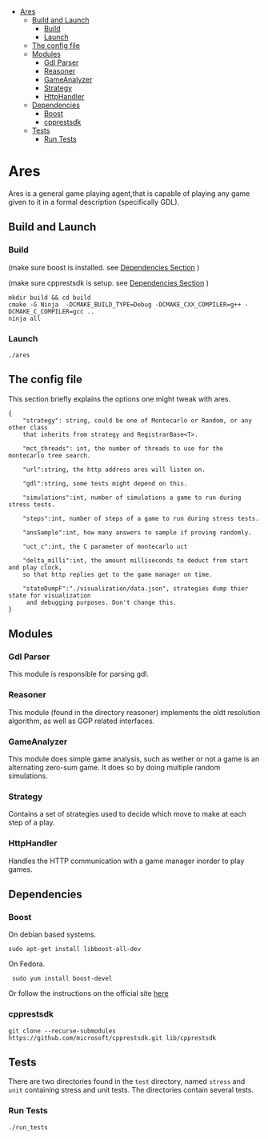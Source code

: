 - [Ares](#ares)
  - [Build and Launch](#build-and-launch)
    - [Build](#build)
    - [Launch](#launch)
  - [The config file](#the-config-file)
  - [Modules](#modules)
    - [Gdl Parser](#gdl-parser)
    - [Reasoner](#reasoner)
    - [GameAnalyzer](#gameanalyzer)
    - [Strategy](#strategy)
    - [HttpHandler](#httphandler)
  - [Dependencies](#dependencies)
    - [Boost](#boost)
    - [cpprestsdk](#cpprestsdk)
  - [Tests](#tests)
    - [Run Tests](#run-tests)

# Ares

Ares is a general game playing agent,that is capable of playing any game given
to it in a formal description (specifically GDL).


## Build and Launch

### Build

(make sure boost is installed. see [Dependencies Section](#boost) )

(make sure cpprestsdk is setup. see [Dependencies Section](#cpprestsdk) )

~~~
mkdir build && cd build
cmake -G Ninja  -DCMAKE_BUILD_TYPE=Debug -DCMAKE_CXX_COMPILER=g++ -DCMAKE_C_COMPILER=gcc ..
ninja all
~~~

### Launch

~~~
./ares
~~~

## The config file

This section briefly explains the options one might tweak with ares.

~~~
{
    "strategy": string, could be one of Montecarlo or Random, or any other class
    that inherits from strategy and RegistrarBase<T>.  

    "mct_threads": int, the number of threads to use for the montecarlo tree search.
    
    "url":string, the http address ares will listen on.
    
    "gdl":string, some tests might depend on this.

    "simulations":int, number of simulations a game to run during stress tests.

    "steps":int, number of steps of a game to run during stress tests.

    "ansSample":int, how many answers to sample if proving randomly.

    "uct_c":int, the C parameter of montecarlo uct

    "delta_milli":int, the amount milliseconds to deduct from start and play clock,
    so that http replies get to the game manager on time.
    
    "stateDumpF":"./visualization/data.json", strategies dump thier state for visualization
     and debugging purposes. Don't change this.
}

~~~

## Modules

### Gdl Parser

This module is responsible for parsing gdl.

### Reasoner

This module (found in the directory reasoner) implements the oldt resolution algorithm, as well as GGP related interfaces.

### GameAnalyzer

This module does simple game analysis, such as wether or not a game is an alternating zero-sum game. It does so by doing multiple random simulations.

### Strategy

Contains a set of strategies used to decide which move to make at each step of a play.

### HttpHandler

Handles the HTTP communication with a game manager inorder to play games.

## Dependencies

### Boost
   
   On debian based systems.

   `sudo apt-get install libboost-all-dev`

   On Fedora.

   ` sudo yum install boost-devel`

   Or follow the instructions on the official site [here](http://www.boost.org/doc/libs/1_42_0/more/getting_started/unix-variants.html#easy-build-and-install)
   
### cpprestsdk

`git clone --recurse-submodules https://github.com/microsoft/cpprestsdk.git lib/cpprestsdk`

## Tests

There are two directories found in the `test` directory, named `stress` and `unit` containing stress and unit tests. The directories contain several tests. 

### Run Tests

~~~
./run_tests
~~~

